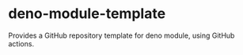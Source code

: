 # deno-module-template
Provides a GitHub repository template for deno module, using GitHub actions.
